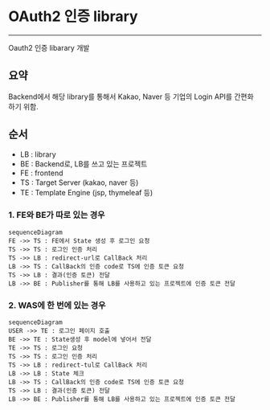 # OAuth2 인증 library
***

Oauth2 인증 libarary 개발

## 요약
Backend에서 해당 library를 통해서 Kakao, Naver 등 기업의 Login API를 간편화 하기 위함.

## 순서

* LB : library
* BE : Backend로, LB를 쓰고 있는 프로젝트
* FE : frontend
* TS : Target Server (kakao, naver 등)
* TE : Template Engine (jsp, thymeleaf 등)

### 1. FE와 BE가 따로 있는 경우
```mermaid
sequenceDiagram
FE ->> TS : FE에서 State 생성 후 로그인 요청
TS ->> TS : 로그인 인증 처리
TS ->> LB : redirect-url로 CallBack 처리
LB ->> TS : CallBack의 인증 code로 TS에 인증 토큰 요청
TS ->> LB : 결과(인증 토큰) 전달
LB ->> BE : Publisher를 통해 LB를 사용하고 있는 프로젝트에 인증 토큰 전달
```

### 2. WAS에 한 번에 있는 경우 
```mermaid
sequenceDiagram
USER ->> TE : 로그인 페이지 호출
BE ->> TE : State생성 후 model에 넣어서 전달
TE ->> TS : 로그인 요청
TS ->> TS : 로그인 인증 처리
TS ->> LB : redirect-tul로 CallBack 처리
LB ->> LB : State 체크
LB ->> TS : CallBack의 인증 code로 TS에 인증 토큰 요청
TS ->> LB : 결과(인증 토큰) 전달
LB ->> BE : Publisher를 통해 LB를 사용하고 있는 프로젝트에 인증 토큰 전달
```
